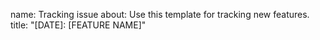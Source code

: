 name: Tracking issue
about: Use this template for tracking new features.
title: "[DATE]: [FEATURE NAME]"
